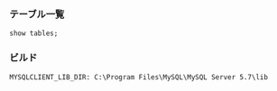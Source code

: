 ### テーブル一覧
```
show tables;
```
### ビルド
```
MYSQLCLIENT_LIB_DIR: C:\Program Files\MySQL\MySQL Server 5.7\lib
```

